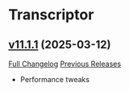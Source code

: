 # Transcriptor

## [v11.1.1](https://github.com/BigWigsMods/Transcriptor/tree/v11.1.1) (2025-03-12)
[Full Changelog](https://github.com/BigWigsMods/Transcriptor/compare/v11.1.0...v11.1.1) [Previous Releases](https://github.com/BigWigsMods/Transcriptor/releases)

- Performance tweaks  
